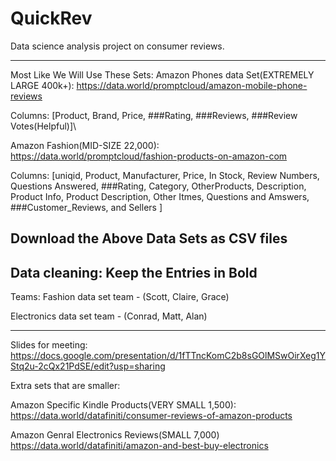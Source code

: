 # QuickRev
Data science analysis project on consumer reviews.

---------------------------------

Most Like We Will Use These Sets:
Amazon Phones data Set(EXTREMELY LARGE 400k+): 
https://data.world/promptcloud/amazon-mobile-phone-reviews

Columns: [Product, Brand, Price, ###Rating, ###Reviews, ###Review Votes(Helpful)]\


Amazon Fashion(MID-SIZE 22,000):
https://data.world/promptcloud/fashion-products-on-amazon-com

Columns: [uniqid, Product, Manufacturer, Price, In Stock, Review Numbers, Questions Answered, ###Rating, Category, OtherProducts, Description, Product Info, Product Description, Other Itmes, Questions and Amswers, ###Customer_Reviews, and Sellers ]

Download the Above Data Sets as CSV files
----------------------------------

Data cleaning:
Keep the Entries in Bold
------------------------------------------------------------------------------------------------------


Teams:
Fashion data set team - (Scott, Claire, Grace)

Electronics data set team - (Conrad, Matt, Alan)

-------------------------------------------------------------------------------

Slides for meeting:
https://docs.google.com/presentation/d/1fTTncKomC2b8sGOlMSwOirXeg1YStq2u-2cQx21PdSE/edit?usp=sharing

Extra sets that are smaller:

Amazon Specific Kindle Products(VERY SMALL 1,500):
https://data.world/datafiniti/consumer-reviews-of-amazon-products

Amazon Genral Electronics Reviews(SMALL 7,000)
https://data.world/datafiniti/amazon-and-best-buy-electronics
